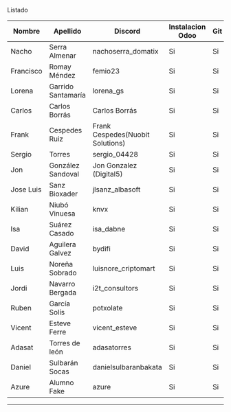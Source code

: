 Listado

| Nombre | Apellido | Discord | Instalacion Odoo | Git | 
| --- | --- | --- | --- | --- |
| Nacho | Serra Almenar | nachoserra_domatix | Si | Si | 
| Francisco | Romay Méndez | femio23 | Si | Si | 
| Lorena | Garrido Santamaría | lorena_gs | Si | Si | 
| Carlos| Carlos Borrás | Carlos Borrás      | Si | Si | 
| Frank | Cespedes Ruiz | Frank Cespedes(Nuobit Solutions) | Si | Si | 
| Sergio | Torres | sergio_04428 | Si | Si | 
| Jon | González Sandoval | Jon Gonzalez (Digital5) | Si | Si | 
| Jose Luis | Sanz Bioxader | jlsanz_albasoft | Si | Si | 
| Kilian | Niubó Vinuesa | knvx | Si | Si | 
| Isa | Suárez Casado | isa_dabne | Si | Si | 
| David | Aguilera Galvez | bydifi | Si | Si | 
| Luis | Noreña Sobrado | luisnore_criptomart | Si | Si | 
| Jordi | Navarro Bergada | i2t_consultors | Si | Si | 
| Ruben | García Solís | potxolate | Si | Si | 
| Vicent | Esteve Ferre | vicent_esteve | Si | Si | 
| Adasat | Torres de león | adasatorres | Si | Si | 
| Daniel | Sulbarán Socas | danielsulbaranbakata | Si | Si | 
| Azure  | Alumno Fake  | azure | Si | Si |
----------------

